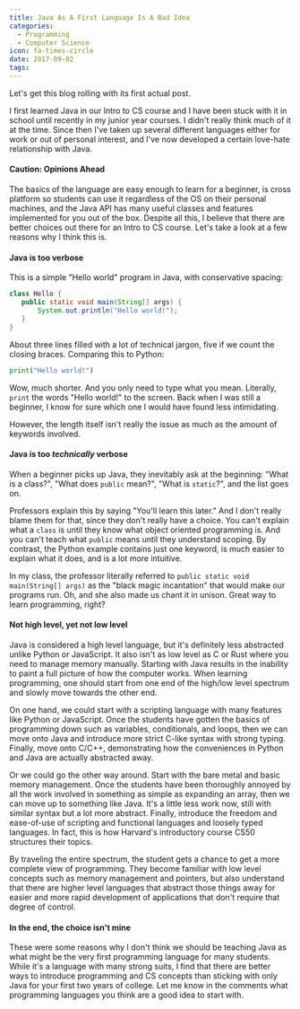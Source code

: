 ```yaml
---
title: Java As A First Language Is A Bad Idea
categories:
  - Programming
  - Computer Science
icon: fa-times-circle
date: 2017-09-02
tags:
---
```



Let's get this blog rolling with its first actual post.

I first learned Java in our Intro to CS course and I have been stuck with it in school until recently in my junior year courses. I didn't really think much of it at the time. Since then I've taken up several different languages either for work or out of personal interest, and I've now developed a certain love-hate relationship with Java.

#### Caution: Opinions Ahead

The basics of the language are easy enough to learn for a beginner, is cross platform so students can use it regardless of the OS on their personal machines, and the Java API has many useful classes and features implemented for you out of the box. Despite all this, I believe that there are better choices out there for an Intro to CS course. Let's take a look at a few reasons why I think this is.

#### Java is too verbose
This is a simple "Hello world" program in Java, with conservative spacing:

```java
class Hello {
   public static void main(String[] args) {
       System.out.println("Hello world!");
   }
}
```

About three lines filled with a lot of technical jargon, five if we count the closing braces. Comparing this to Python:

```py
print("Hello world!")
```

Wow, much shorter. And you only need to type what you mean. Literally, `print` the words "Hello world!" to the screen. Back when I was still a beginner, I know for sure which one I would have found less intimidating.

However, the length itself isn't really the issue as much as the amount of keywords involved.

#### Java is too *technically* verbose
When a beginner picks up Java, they inevitably ask at the beginning: "What is a class?", "What does `public` mean?", "What is `static`?", and the list goes on.

Professors explain this by saying "You'll learn this later." And I don't really blame them for that, since they don't really have a choice. You can't explain what a `class` is until they know what object oriented programming is. And you can't teach what `public` means until they understand scoping. By contrast, the Python example contains just one keyword, is much easier to explain what it does, and is a lot more intuitive.

In my class, the professor literally referred to  `public static void main(String[] args)` as the "black magic incantation" that would make our programs run. Oh, and she also made us chant it in unison. Great way to learn programming, right?

#### Not high level, yet not low level

Java is considered a high level language, but it's definitely less abstracted unlike Python or JavaScript. It also isn't as low level as C or Rust where you need to manage memory manually. Starting with Java results in the inability to paint a full picture of how the computer works. When learning programming, one should start from one end of the high/low level spectrum and slowly move towards the other end.

On one hand, we could start with a scripting language with many features like Python or JavaScript. Once the students have gotten the basics of programming down such as variables, conditionals, and loops, then we can move onto Java and introduce more strict C-like syntax with strong typing. Finally, move onto C/C++, demonstrating how the conveniences in Python and Java are actually abstracted away.

Or we could go the other way around. Start with the bare metal and basic memory management. Once the students have been thoroughly annoyed by all the work involved in something as simple as expanding an array, then we can move up to something like Java. It's a little less work now, still with similar syntax but a lot more abstract. Finally, introduce the freedom and ease-of-use of scripting and functional languages and loosely typed languages. In fact, this is how Harvard's introductory course CS50 structures their topics.

By traveling the entire spectrum, the student gets a chance to get a more complete view of programming. They become familiar with low level concepts such as memory management and pointers, but also understand that there are higher level languages that abstract those things away for easier and more rapid development of applications that don't require that degree of control.

#### In the end, the choice isn't mine

These were some reasons why I don't think we should be teaching Java as what might be the very first programming language for many students. While it's a language with many strong suits, I find that there are better ways to introduce programming and CS concepts than sticking with only Java for your first two years of college. Let me know in the comments what programming languages you think are a good idea to start with.